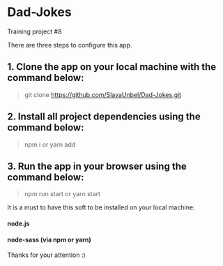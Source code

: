 # Dad-Jokes

Training project #8

There are three steps to configure this app.

## 1. Clone the app on your local machine with the command below:

> git clone https://github.com/SlavaUnbel/Dad-Jokes.git

## 2. Install all project dependencies using the command below:

> npm i
> or
> yarn add

## 3. Run the app in your browser using the command below:

> npm run start
> or
> yarn start

It is a must to have this soft to be installed on your local machine:

#### node.js

#### node-sass (via npm or yarn)

Thanks for your attention :)

